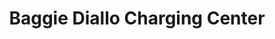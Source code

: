 ---
title: "Baggie Diallo Charging Center"
url: /zwedru/baggie-diallo-charging-center/
shop: Elektronik
---